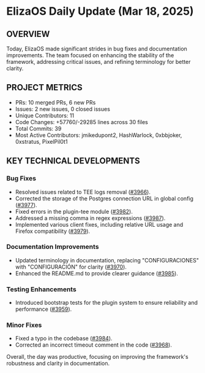 # ElizaOS Daily Update (Mar 18, 2025)

## OVERVIEW 
Today, ElizaOS made significant strides in bug fixes and documentation improvements. The team focused on enhancing the stability of the framework, addressing critical issues, and refining terminology for better clarity.

## PROJECT METRICS
- PRs: 10 merged PRs, 6 new PRs
- Issues: 2 new issues, 0 closed issues
- Unique Contributors: 11
- Code Changes: +57760/-29285 lines across 30 files
- Total Commits: 39
- Most Active Contributors: jmikedupont2, HashWarlock, 0xbbjoker, 0xstratus, PixelPil0t1

## KEY TECHNICAL DEVELOPMENTS

### Bug Fixes
- Resolved issues related to TEE logs removal ([#3966](https://github.com/elizaos/eliza/pull/3966)).
- Corrected the storage of the Postgres connection URL in global config ([#3977](https://github.com/elizaos/eliza/pull/3977)).
- Fixed errors in the plugin-tee module ([#3982](https://github.com/elizaos/eliza/pull/3982)).
- Addressed a missing comma in regex expressions ([#3987](https://github.com/elizaos/eliza/pull/3987)).
- Implemented various client fixes, including relative URL usage and Firefox compatibility ([#3979](https://github.com/elizaos/eliza/pull/3979)).

### Documentation Improvements
- Updated terminology in documentation, replacing "CONFIGURACIONES" with "CONFIGURACIÓN" for clarity ([#3970](https://github.com/elizaos/eliza/pull/3970)).
- Enhanced the README.md to provide clearer guidance ([#3985](https://github.com/elizaos/eliza/pull/3985)).

### Testing Enhancements
- Introduced bootstrap tests for the plugin system to ensure reliability and performance ([#3959](https://github.com/elizaos/eliza/pull/3959)). 

### Minor Fixes
- Fixed a typo in the codebase ([#3984](https://github.com/elizaos/eliza/pull/3984)).
- Corrected an incorrect timeout comment in the code ([#3968](https://github.com/elizaos/eliza/pull/3968)). 

Overall, the day was productive, focusing on improving the framework's robustness and clarity in documentation.